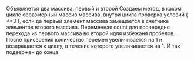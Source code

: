 Объявляется два массива: первый и второй 
Создаем метод, в каком цикле соразмерный массив массива, внутри цикла проверка условий ( <=3 ), если да первый элемент массива замещается в счетчике элементов второго массива. Переменная count для поочередно перехода из первого массива во второй идля избежаня пробелов. После присвоения количество перемен увеличивается на 1 и возвращается к циклу, в течение которого увеличивается на 1. И так подвержен до конца